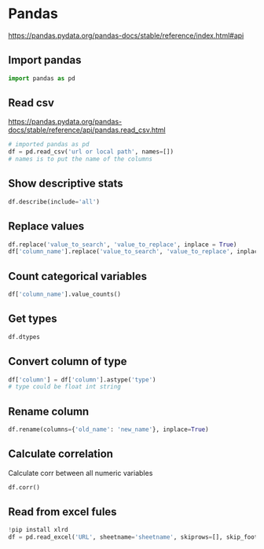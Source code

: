 # Pandas

https://pandas.pydata.org/pandas-docs/stable/reference/index.html#api

## Import pandas

```py
import pandas as pd
```

## Read csv

https://pandas.pydata.org/pandas-docs/stable/reference/api/pandas.read_csv.html

```py
# imported pandas as pd
df = pd.read_csv('url or local path', names=[])
# names is to put the name of the columns
```

## Show descriptive stats

```py
df.describe(include='all')
```

## Replace values

```py
df.replace('value_to_search', 'value_to_replace', inplace = True)
df['column_name'].replace('value_to_search', 'value_to_replace', inplace = True)
```

## Count categorical variables

```py
df['column_name'].value_counts()
```

## Get types

```py
df.dtypes
```

## Convert column of type

```py
df['column'] = df['column'].astype('type')
# type could be float int string
```

## Rename column

```py
df.rename(columns={'old_name': 'new_name'}, inplace=True)
```

## Calculate correlation

Calculate corr between all numeric variables

```py
df.corr()
```


## Read from excel fules

```py
!pip install xlrd
df = pd.read_excel('URL', sheetname='sheetname', skiprows=[], skip_footer=number)

```

